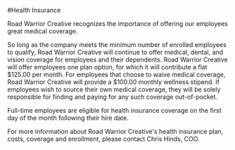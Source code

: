 #Health Insurance

Road Warrior Creative recognizes the importance of offering our employees great medical coverage.

So long as the company meets the minimum number of enrolled employees to qualify, Road Warrior Creative will continue to offer medical, dental, and vision coverage for employees and their dependents. Road Warrior Creative will offer employees one plan option, for which it will contribute a flat $125.00 per month. For employees that choose to waive medical coverage, Road Warrior Creative will provide a $100.00 monthly wellness stipend. If employees wish to source their own medical coverage, they will be solely responsible for finding and paying for any such coverage out-of-pocket. 

Full-time employees are eligible for health insurance coverage on the first day of the month following their hire date. 

For more information about Road Warrior Creative's health insurance plan, costs, coverage and enrollment, please contact Chris Hinds, COO.
